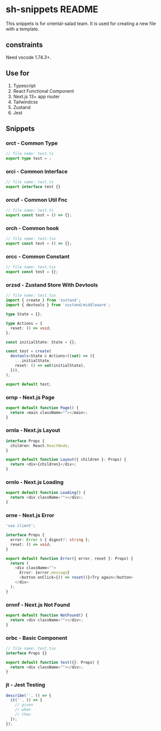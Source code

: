 # sh-snippets README

This snippets is for oriental-salad team. It is used for creating a new file with a template.

## constraints

Need vscode 1.74.3+.

## Use for

1. Typescript
2. React Functional Component
3. Next.js 13+ app router
4. Tailwindcss
5. Zustand
6. Jest

## Snippets

### orct - Common Type

```typescript
// file name: test.ts
export type test = ;
```

### orci - Common Interface

```typescript
// file name: test.ts
export interface test {}
```

### orcuf - Common Util Fnc

```typescript
// file name: test.ts
export const test = () => {};
```

### orch - Common hook

```typescript
// file name: test.tsx
export const test = () => {};
```

### orcc - Common Constant

```typescript
// file name: test.tsx
export const test = {};
```

### orzsd - Zustand Store With Devtools

```typescript
// file name: test.tsx
import { create } from 'zustand';
import { devtools } from 'zustand/middleware';

type State = {};

type Actions = {
  reset: () => void;
};

const initialState: State = {};

const test = create(
  devtools<State & Actions>((set) => ({
    ...initialState,
    reset: () => set(initialState),
  })),
);

export default test;
```

### ornp - Next.js Page

```typescript
export default function Page() {
  return <main className=""></main>;
}
```

### ornla - Next.js Layout

```typescript
interface Props {
  children: React.ReactNode;
}

export default function Layout({ children }: Props) {
  return <div>{children}</div>;
}
```

### ornlo - Next.js Loading

```typescript
export default function Loading() {
  return <div className=""></div>;
}
```

### orne - Next.js Error

```typescript
'use client';

interface Props {
  error: Error & { digest?: string };
  reset: () => void;
}

export default function Error({ error, reset }: Props) {
  return (
    <div className="">
      Error: {error.message}
      <button onClick={() => reset()}>Try again</button>
    </div>
  );
}
```

### ornnf - Next.js Not Found

```typescript
export default function NotFound() {
  return <div className=""></div>;
}
```

### orbc - Basic Component

```typescript
// file name: test.tsx
interface Props {}

export default function test({}: Props) {
  return <div className=""></div>;
}
```

### jt - Jest Testing

```typescript
describe('', () => {
  it('', () => {
    // given
    // when
    // then
  });
});
```
